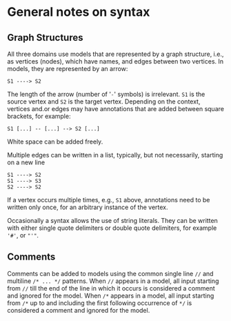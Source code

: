 # General notes on syntax

## Graph Structures

All three domains use models that are represented by a graph structure, i.e., as vertices (nodes), which have names, and edges between two vertices.
In models, they are represented by an arrow:

    S1 ----> S2

The length of the arrow (number of '`-`' symbols) is irrelevant. `S1` is the source vertex and `S2` is the target vertex. Depending on the context, vertices and.or edges may have annotations that are added between square brackets, for example:

    S1 [...] -- [...] --> S2 [...]

White space can be added freely.

Multiple edges can be written in a list, typically, but not necessarily, starting on a new line

    S1 ----> S2
    S1 ----> S3
    S2 ----> S2

If a vertex occurs multiple times, e.g., `S1` above, annotations need to be written only once, for an arbitrary instance of the vertex.

Occasionally a syntax allows the use of string literals. They can be written with either single quote delimiters or double quote delimiters, for example `'#'`, or `"'"`.

## Comments

Comments can be added to models using the common single line `//` and multiline `/* ... */` patterns.
When `//` appears in a model, all input starting from `//` till the end of the line in which it occurs is considered a comment and ignored for the model.
When `/*` appears in a model, all input starting from `/*` up to and including the first following occurrence of `*/` is considered a comment and ignored for the model.
